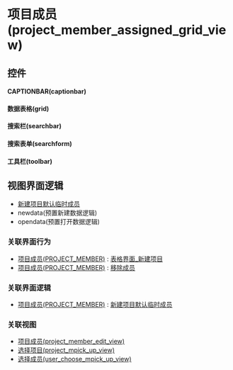 # 项目成员(project_member_assigned_grid_view)  <!-- {docsify-ignore-all} -->



## 控件
#### CAPTIONBAR(captionbar)
#### 数据表格(grid)
#### 搜索栏(searchbar)
#### 搜索表单(searchform)
#### 工具栏(toolbar)

## 视图界面逻辑
  * [新建项目默认临时成员](module/ProjMgmt/project_member/uilogic/create_default_temp_members)
  * newdata(预置新建数据逻辑)
  * opendata(预置打开数据逻辑)


### 关联界面行为
  * [项目成员(PROJECT_MEMBER)](module/ProjMgmt/project_member) : [表格界面_新建项目](module/ProjMgmt/project_member#界面行为)
  * [项目成员(PROJECT_MEMBER)](module/ProjMgmt/project_member) : [移除成员](module/ProjMgmt/project_member#界面行为)

### 关联界面逻辑
  * [项目成员(PROJECT_MEMBER)](module/ProjMgmt/project_member) : [新建项目默认临时成员](module/ProjMgmt/project_member/uilogic/create_default_temp_members)

### 关联视图
  * [项目成员(project_member_edit_view)](app/view/project_member_edit_view)
  * [选择项目(project_mpick_up_view)](app/view/project_mpick_up_view)
  * [选择成员(user_choose_mpick_up_view)](app/view/user_choose_mpick_up_view)

<script>
 const { createApp } = Vue
  createApp({
    data() {
      return {

      }
    }
  }).use(ElementPlus).mount('#app')
</script>